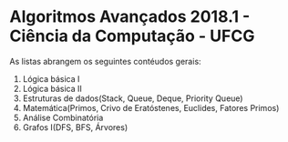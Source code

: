<h1>Algoritmos Avançados 2018.1 - Ciência da Computação - UFCG</h1>

As listas abrangem os seguintes contéudos gerais:

<ol>
  <li>Lógica básica I</li>
  <li>Lógica básica II</li>
  <li>Estruturas de dados(Stack, Queue, Deque, Priority Queue)</li>
  <li>Matemática(Primos, Crivo de Eratóstenes, Euclides, Fatores Primos)</li>
  <li>Análise Combinatória</li>
  <li>Grafos I(DFS, BFS, Árvores)</li>
</ol>
  
